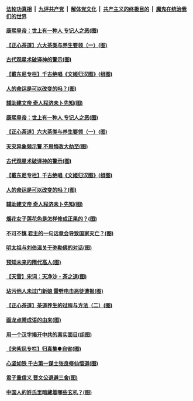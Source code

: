 

####  [法轮功真相](../../../../basic/blob/master/README.md?t=06211502) &nbsp;|&nbsp; [九评共产党](../../../../9ping.md/blob/master/README.md?t=06211502) &nbsp;|&nbsp; [解体党文化](../../../../jtdwh.md/blob/master/README.md?t=06211502)  &nbsp;|&nbsp; [共产主义的终极目的](../../../../gczydzjmd.md/blob/master/README.md?t=06211502) &nbsp;|&nbsp; [魔鬼在统治我们的世界](../../../../mgztzwmdsj.md/blob/master/README.md?t=06211502) 

#### [康熙皇帝：世上有一种人 专记人之恶(图)](../pages/p7/937141.md?t=06211502) 

#### [【正心茶道】六大茶类与养生要领（一）(图)](../pages/p7/936910.md?t=06211502) 

#### [古代观星术破译神的警示(图)](../pages/p7/936938.md?t=06211502) 

#### [【戴东尼专栏】千古绝唱《文姬归汉图》(组图)](../pages/p7/933598.md?t=06211502) 

#### [人的命运是可以改变的吗？(图)](../pages/p7/936633.md?t=06211502) 

#### [辅助建文帝 奇人程济未卜先知(图)](../pages/p7/936751.md?t=06211502) 

#### [康熙皇帝：世上有一种人 专记人之恶(图)](../pages/p7/937141.md?t=06211502) 

#### [【正心茶道】六大茶类与养生要领（一）(图)](../pages/p7/936910.md?t=06211502) 

#### [天灾异象频示警 不思悔改大劫至(图)](../pages/p7/937076.md?t=06211502) 

#### [古代观星术破译神的警示(图)](../pages/p7/936938.md?t=06211502) 

#### [【戴东尼专栏】千古绝唱《文姬归汉图》(组图)](../pages/p7/933598.md?t=06211502) 

#### [人的命运是可以改变的吗？(图)](../pages/p7/936633.md?t=06211502) 

#### [辅助建文帝 奇人程济未卜先知(图)](../pages/p7/936751.md?t=06211502) 

#### [烟花女子莲花色是怎样修成正果的？(图)](../pages/p7/936627.md?t=06211502) 

#### [不可不慎 君主的一句话竟会导致国家灭亡？(图)](../pages/p7/936921.md?t=06211502) 

#### [明太祖与刘伯温关于弥勒佛的对话(图)](../pages/p7/936918.md?t=06211502) 

#### [预知未来的隋代高人(图)](../pages/p7/936519.md?t=06211502) 

#### [【天雪】宋词：天净沙・茶之道(图)](../pages/p7/936606.md?t=06211502) 

#### [玷污他人未过门新娘 雷劈电击恶徒遭报(图)](../pages/p7/936730.md?t=06211502) 

#### [【正心茶道】茶道养生的过程与方法（二）(图)](../pages/p7/936188.md?t=06211502) 

#### [画龙点睛成语的由来(图)](../pages/p7/936521.md?t=06211502) 

#### [用一个汉字揭开中共的真实面目(组图)](../pages/p7/936605.md?t=06211502) 

#### [【宋紫凤专栏】归真集●自省(图)](../pages/p7/936715.md?t=06211502) 

#### [心坚如铁 千古第一谋士张良修仙悟道(图)](../pages/p7/936518.md?t=06211502) 

#### [君子重信义 晋文公退避三舍(图)](../pages/p7/936517.md?t=06211502) 

#### [中国人的姓氏里暗藏着哪些玄机？(图)](../pages/p7/936608.md?t=06211502) 

